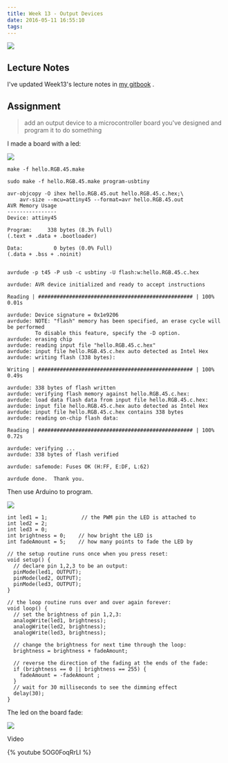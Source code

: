 ```yaml
---
title: Week 13 - Output Devices
date: 2016-05-11 16:55:10
tags:
---
```


![](http://7xjpra.com1.z0.glb.clouddn.com/week13.png)

<!--more-->

## Lecture Notes

I've updated Week13's lecture notes in [my gitbook](https://kidult00.gitbooks.io/00fabnotes/content/Week13/13_OutputDevices.html) .

## Assignment

> add an output device to a microcontroller board you've designed and program it to do something

I made a board with a led:

![](http://7xjpra.com1.z0.glb.clouddn.com/WeChat_1465006924.jpeg)


``make -f hello.RGB.45.make``

``sudo make -f hello.RGB.45.make program-usbtiny``

```
avr-objcopy -O ihex hello.RGB.45.out hello.RGB.45.c.hex;\
	avr-size --mcu=attiny45 --format=avr hello.RGB.45.out
AVR Memory Usage
----------------
Device: attiny45

Program:     338 bytes (8.3% Full)
(.text + .data + .bootloader)

Data:          0 bytes (0.0% Full)
(.data + .bss + .noinit)


avrdude -p t45 -P usb -c usbtiny -U flash:w:hello.RGB.45.c.hex

avrdude: AVR device initialized and ready to accept instructions

Reading | ################################################## | 100% 0.01s

avrdude: Device signature = 0x1e9206
avrdude: NOTE: "flash" memory has been specified, an erase cycle will be performed
         To disable this feature, specify the -D option.
avrdude: erasing chip
avrdude: reading input file "hello.RGB.45.c.hex"
avrdude: input file hello.RGB.45.c.hex auto detected as Intel Hex
avrdude: writing flash (338 bytes):

Writing | ################################################## | 100% 0.49s

avrdude: 338 bytes of flash written
avrdude: verifying flash memory against hello.RGB.45.c.hex:
avrdude: load data flash data from input file hello.RGB.45.c.hex:
avrdude: input file hello.RGB.45.c.hex auto detected as Intel Hex
avrdude: input file hello.RGB.45.c.hex contains 338 bytes
avrdude: reading on-chip flash data:

Reading | ################################################## | 100% 0.72s

avrdude: verifying ...
avrdude: 338 bytes of flash verified

avrdude: safemode: Fuses OK (H:FF, E:DF, L:62)

avrdude done.  Thank you.
```

Then use Arduino to program.

![](http://7xjpra.com1.z0.glb.clouddn.com/arduinosetting8m.png)

``` 
int led1 = 1;           // the PWM pin the LED is attached to
int led2 = 2;
int led3 = 0;
int brightness = 0;    // how bright the LED is
int fadeAmount = 5;    // how many points to fade the LED by

// the setup routine runs once when you press reset:
void setup() {
  // declare pin 1,2,3 to be an output:
  pinMode(led1, OUTPUT);
  pinMode(led2, OUTPUT);
  pinMode(led3, OUTPUT);
}

// the loop routine runs over and over again forever:
void loop() {
  // set the brightness of pin 1,2,3:
  analogWrite(led1, brightness);
  analogWrite(led2, brightness);
  analogWrite(led3, brightness);

  // change the brightness for next time through the loop:
  brightness = brightness + fadeAmount;

  // reverse the direction of the fading at the ends of the fade:
  if (brightness == 0 || brightness == 255) {
    fadeAmount = -fadeAmount ;
  }
  // wait for 30 milliseconds to see the dimming effect
  delay(30);
}

```

The led on the board fade:

![](http://7xjpra.com1.z0.glb.clouddn.com/WeChat_1464706428.jpeg)

Video

{% youtube 5OG0FoqRrLI %}